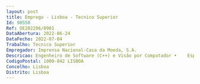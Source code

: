 ```yaml
--- 
layout: post
title: Emprego - Lisboa - Tecnico Superior
Id: 98550
Ref: OE202206/0901
DataAbertura: 2022-06-24
DataFecho: 2022-07-04
Trabalho: Tecnico Superior
Empregador: Imprensa Nacional-Casa da Moeda, S.A.
Descricao: Engenheiro de Software (C++) e Visão por Computador •	Especificação e implementação de novas funcionalidades.•	Ser um membro ativo da equipa com uma atitude de superação e de desenvolvimento de produtos inovadores.•	Participar em atividades de I&D nas áreas de visão por computador e processamento de imagem.•	Colaborar com parceiros industriais e universidades no sentido de aplicar os resultados provenientes de I&D.
CodigoPostal: 1000-042 LISBOA
Concelho: Lisboa
Distrito: Lisboa
--- 
```

